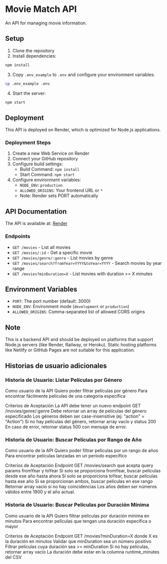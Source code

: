 # Movie Match API

An API for managing movie information.

## Setup

1. Clone the repository
2. Install dependencies:

```bash
npm install
```

3. Copy `.env_example` to `.env` and configure your environment variables:

```bash
cp .env_example .env
```

4. Start the server:

```bash
npm start
```

## Deployment

This API is deployed on Render, which is optimized for Node.js applications.

### Deployment Steps

1. Create a new Web Service on Render
2. Connect your GitHub repository
3. Configure build settings:
   - Build Command: `npm install`
   - Start Command: `npm start`
4. Configure environment variables:
   - `NODE_ENV`: `production`
   - `ALLOWED_ORIGINS`: Your frontend URL or `*`
   - Note: Render sets PORT automatically

## API Documentation

The API is available at:
[Render](https://movie-match-api-fffz.onrender.com/movies)

### Endpoints

- `GET /movies` - List all movies
- `GET /movies/:id` - Get a specific movie
- `GET /movies/genre/:genre` - List movies by genre
- `GET /movies/search?fromYear=YYYY&toYear=YYYY` - Search movies by year range
- `GET /movies?minDuration=X` - List movies with duration >= X minutes

## Environment Variables

- `PORT`: The port number (default: 3000)
- `NODE_ENV`: Environment mode (`development` or `production`)
- `ALLOWED_ORIGINS`: Comma-separated list of allowed CORS origins

## Note

This is a backend API and should be deployed on platforms that support Node.js servers (like Render, Railway, or Heroku). Static hosting platforms like Netlify or GitHub Pages are not suitable for this application.

## Historias de usuario adicionales

### Historia de Usuario: Listar Películas por Género

Como usuario de la API
Quiero poder filtrar películas por género
Para encontrar fácilmente películas de una categoría específica

Criterios de Aceptación
La API debe tener un nuevo endpoint GET /movies/genre/:genre
Debe retornar un array de películas del género especificado
Los géneros deben ser case-insensitive (ej: "action" = "Action")
Si no hay películas del género, retornar array vacío y status 200
En caso de error, retornar status 500 con mensaje de error.

### Historia de Usuario: Buscar Películas por Rango de Año

Como usuario de la API
Quiero poder filtrar películas por un rango de años
Para encontrar películas lanzadas en un período específico

Criterios de Aceptación
Endpoint GET /movies/search que acepta query params fromYear y toYear
Si solo se proporciona fromYear, buscar películas desde ese año hasta ahora
Si solo se proporciona toYear, buscar películas hasta ese año
Si se proporcionan ambos, buscar películas en ese rango
Retornar array vacío si no hay coincidencias
Los años deben ser números válidos entre 1900 y el año actual.

### Historia de Usuario: Buscar Películas por Duración Mínima

Como usuario de la API
Quiero filtrar películas por duración mínima en minutos
Para encontrar películas que tengan una duración específica o mayor

Criterios de Aceptación
Endpoint GET /movies?minDuration=X donde X es la duración en minutos
Validar que minDuration sea un número positivo
Filtrar películas cuya duración sea >= minDuration
Si no hay películas, retornar array vacío
La duración debe estar en la columna runtime_minutes del CSV
